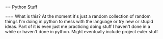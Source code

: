 == Python Stuff

=== What is this?
  At the moment it's just a random collection of random things I'm doing
  in python to mess with the language or try new or stupid ideas. Part of
  it is even just me practicing doing stuff I haven't done in a while or
  haven't done in python. Might eventually include project euler stuff
